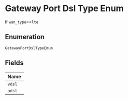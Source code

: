 
# Gateway Port Dsl Type Enum

if `wan_type`==`lte`

## Enumeration

`GatewayPortDslTypeEnum`

## Fields

| Name |
|  --- |
| `vdsl` |
| `adsl` |

